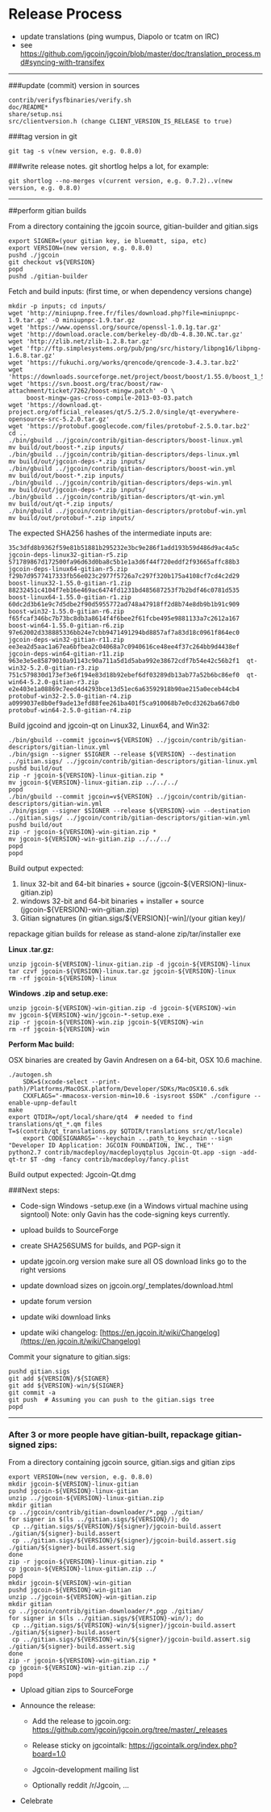 Release Process
====================

* update translations (ping wumpus, Diapolo or tcatm on IRC)
* see https://github.com/jgcoin/jgcoin/blob/master/doc/translation_process.md#syncing-with-transifex

* * *

###update (commit) version in sources

	contrib/verifysfbinaries/verify.sh
	doc/README*
	share/setup.nsi
	src/clientversion.h (change CLIENT_VERSION_IS_RELEASE to true)

###tag version in git

	git tag -s v(new version, e.g. 0.8.0)

###write release notes. git shortlog helps a lot, for example:

	git shortlog --no-merges v(current version, e.g. 0.7.2)..v(new version, e.g. 0.8.0)

* * *

##perform gitian builds

 From a directory containing the jgcoin source, gitian-builder and gitian.sigs
  
	export SIGNER=(your gitian key, ie bluematt, sipa, etc)
	export VERSION=(new version, e.g. 0.8.0)
	pushd ./jgcoin
	git checkout v${VERSION}
	popd
	pushd ./gitian-builder

 Fetch and build inputs: (first time, or when dependency versions change)

	mkdir -p inputs; cd inputs/
	wget 'http://miniupnp.free.fr/files/download.php?file=miniupnpc-1.9.tar.gz' -O miniupnpc-1.9.tar.gz
	wget 'https://www.openssl.org/source/openssl-1.0.1g.tar.gz'
	wget 'http://download.oracle.com/berkeley-db/db-4.8.30.NC.tar.gz'
	wget 'http://zlib.net/zlib-1.2.8.tar.gz'
	wget 'ftp://ftp.simplesystems.org/pub/png/src/history/libpng16/libpng-1.6.8.tar.gz'
	wget 'https://fukuchi.org/works/qrencode/qrencode-3.4.3.tar.bz2'
	wget 'https://downloads.sourceforge.net/project/boost/boost/1.55.0/boost_1_55_0.tar.bz2'
	wget 'https://svn.boost.org/trac/boost/raw-attachment/ticket/7262/boost-mingw.patch' -O \ 
	     boost-mingw-gas-cross-compile-2013-03-03.patch
	wget 'https://download.qt-project.org/official_releases/qt/5.2/5.2.0/single/qt-everywhere-opensource-src-5.2.0.tar.gz'
	wget 'https://protobuf.googlecode.com/files/protobuf-2.5.0.tar.bz2'
	cd ..
	./bin/gbuild ../jgcoin/contrib/gitian-descriptors/boost-linux.yml
	mv build/out/boost-*.zip inputs/
	./bin/gbuild ../jgcoin/contrib/gitian-descriptors/deps-linux.yml
	mv build/out/jgcoin-deps-*.zip inputs/
	./bin/gbuild ../jgcoin/contrib/gitian-descriptors/boost-win.yml
	mv build/out/boost-*.zip inputs/
	./bin/gbuild ../jgcoin/contrib/gitian-descriptors/deps-win.yml
	mv build/out/jgcoin-deps-*.zip inputs/
	./bin/gbuild ../jgcoin/contrib/gitian-descriptors/qt-win.yml
	mv build/out/qt-*.zip inputs/
	./bin/gbuild ../jgcoin/contrib/gitian-descriptors/protobuf-win.yml
	mv build/out/protobuf-*.zip inputs/

 The expected SHA256 hashes of the intermediate inputs are:

    35c3dfd8b9362f59e81b51881b295232e3bc9e286f1add193b59d486d9ac4a5c  jgcoin-deps-linux32-gitian-r5.zip
    571789867d172500fa96d63d0ba8c5b1e1a3d6f44f720eddf2f93665affc88b3  jgcoin-deps-linux64-gitian-r5.zip
    f29b7d9577417333fb56e023c2977f5726a7c297f320b175a4108cf7cd4c2d29  boost-linux32-1.55.0-gitian-r1.zip
    88232451c4104f7eb16e469ac6474fd1231bd485687253f7b2bdf46c0781d535  boost-linux64-1.55.0-gitian-r1.zip
    60dc2d3b61e9c7d5dbe2f90d5955772ad748a47918ff2d8b74e8db9b1b91c909  boost-win32-1.55.0-gitian-r6.zip
    f65fcaf346bc7b73bc8db3a8614f4f6bee2f61fcbe495e9881133a7c2612a167  boost-win64-1.55.0-gitian-r6.zip
    97e62002d338885336bb24e7cbb9471491294bd8857af7a83d18c0961f864ec0  jgcoin-deps-win32-gitian-r11.zip
    ee3ea2d5aac1a67ea6bfbea2c04068a7c0940616ce48ee4f37c264bb9d4438ef  jgcoin-deps-win64-gitian-r11.zip
    963e3e5e85879010a91143c90a711a5d1d5aba992e38672cdf7b54e42c56b2f1  qt-win32-5.2.0-gitian-r3.zip
    751c579830d173ef3e6f194e83d18b92ebef6df03289db13ab77a52b6bc86ef0  qt-win64-5.2.0-gitian-r3.zip
    e2e403e1a08869c7eed4d4293bce13d51ec6a63592918b90ae215a0eceb44cb4  protobuf-win32-2.5.0-gitian-r4.zip
    a0999037e8b0ef9ade13efd88fee261ba401f5ca910068b7e0cd3262ba667db0  protobuf-win64-2.5.0-gitian-r4.zip

 Build jgcoind and jgcoin-qt on Linux32, Linux64, and Win32:
  
	./bin/gbuild --commit jgcoin=v${VERSION} ../jgcoin/contrib/gitian-descriptors/gitian-linux.yml
	./bin/gsign --signer $SIGNER --release ${VERSION} --destination ../gitian.sigs/ ../jgcoin/contrib/gitian-descriptors/gitian-linux.yml
	pushd build/out
	zip -r jgcoin-${VERSION}-linux-gitian.zip *
	mv jgcoin-${VERSION}-linux-gitian.zip ../../../
	popd
	./bin/gbuild --commit jgcoin=v${VERSION} ../jgcoin/contrib/gitian-descriptors/gitian-win.yml
	./bin/gsign --signer $SIGNER --release ${VERSION}-win --destination ../gitian.sigs/ ../jgcoin/contrib/gitian-descriptors/gitian-win.yml
	pushd build/out
	zip -r jgcoin-${VERSION}-win-gitian.zip *
	mv jgcoin-${VERSION}-win-gitian.zip ../../../
	popd
	popd

  Build output expected:

  1. linux 32-bit and 64-bit binaries + source (jgcoin-${VERSION}-linux-gitian.zip)
  2. windows 32-bit and 64-bit binaries + installer + source (jgcoin-${VERSION}-win-gitian.zip)
  3. Gitian signatures (in gitian.sigs/${VERSION}[-win]/(your gitian key)/

repackage gitian builds for release as stand-alone zip/tar/installer exe

**Linux .tar.gz:**

	unzip jgcoin-${VERSION}-linux-gitian.zip -d jgcoin-${VERSION}-linux
	tar czvf jgcoin-${VERSION}-linux.tar.gz jgcoin-${VERSION}-linux
	rm -rf jgcoin-${VERSION}-linux

**Windows .zip and setup.exe:**

	unzip jgcoin-${VERSION}-win-gitian.zip -d jgcoin-${VERSION}-win
	mv jgcoin-${VERSION}-win/jgcoin-*-setup.exe .
	zip -r jgcoin-${VERSION}-win.zip jgcoin-${VERSION}-win
	rm -rf jgcoin-${VERSION}-win

**Perform Mac build:**

  OSX binaries are created by Gavin Andresen on a 64-bit, OSX 10.6 machine.

	./autogen.sh
        SDK=$(xcode-select --print-path)/Platforms/MacOSX.platform/Developer/SDKs/MacOSX10.6.sdk
        CXXFLAGS="-mmacosx-version-min=10.6 -isysroot $SDK" ./configure --enable-upnp-default
	make
	export QTDIR=/opt/local/share/qt4  # needed to find translations/qt_*.qm files
	T=$(contrib/qt_translations.py $QTDIR/translations src/qt/locale)
        export CODESIGNARGS='--keychain ...path_to_keychain --sign "Developer ID Application: JGCOIN FOUNDATION, INC., THE"'
	python2.7 contrib/macdeploy/macdeployqtplus Jgcoin-Qt.app -sign -add-qt-tr $T -dmg -fancy contrib/macdeploy/fancy.plist

 Build output expected: Jgcoin-Qt.dmg

###Next steps:

* Code-sign Windows -setup.exe (in a Windows virtual machine using signtool)
 Note: only Gavin has the code-signing keys currently.

* upload builds to SourceForge

* create SHA256SUMS for builds, and PGP-sign it

* update jgcoin.org version
  make sure all OS download links go to the right versions
  
* update download sizes on jgcoin.org/_templates/download.html

* update forum version

* update wiki download links

* update wiki changelog: [https://en.jgcoin.it/wiki/Changelog](https://en.jgcoin.it/wiki/Changelog)

Commit your signature to gitian.sigs:

	pushd gitian.sigs
	git add ${VERSION}/${SIGNER}
	git add ${VERSION}-win/${SIGNER}
	git commit -a
	git push  # Assuming you can push to the gitian.sigs tree
	popd

-------------------------------------------------------------------------

### After 3 or more people have gitian-built, repackage gitian-signed zips:

From a directory containing jgcoin source, gitian.sigs and gitian zips

	export VERSION=(new version, e.g. 0.8.0)
	mkdir jgcoin-${VERSION}-linux-gitian
	pushd jgcoin-${VERSION}-linux-gitian
	unzip ../jgcoin-${VERSION}-linux-gitian.zip
	mkdir gitian
	cp ../jgcoin/contrib/gitian-downloader/*.pgp ./gitian/
	for signer in $(ls ../gitian.sigs/${VERSION}/); do
	 cp ../gitian.sigs/${VERSION}/${signer}/jgcoin-build.assert ./gitian/${signer}-build.assert
	 cp ../gitian.sigs/${VERSION}/${signer}/jgcoin-build.assert.sig ./gitian/${signer}-build.assert.sig
	done
	zip -r jgcoin-${VERSION}-linux-gitian.zip *
	cp jgcoin-${VERSION}-linux-gitian.zip ../
	popd
	mkdir jgcoin-${VERSION}-win-gitian
	pushd jgcoin-${VERSION}-win-gitian
	unzip ../jgcoin-${VERSION}-win-gitian.zip
	mkdir gitian
	cp ../jgcoin/contrib/gitian-downloader/*.pgp ./gitian/
	for signer in $(ls ../gitian.sigs/${VERSION}-win/); do
	 cp ../gitian.sigs/${VERSION}-win/${signer}/jgcoin-build.assert ./gitian/${signer}-build.assert
	 cp ../gitian.sigs/${VERSION}-win/${signer}/jgcoin-build.assert.sig ./gitian/${signer}-build.assert.sig
	done
	zip -r jgcoin-${VERSION}-win-gitian.zip *
	cp jgcoin-${VERSION}-win-gitian.zip ../
	popd

- Upload gitian zips to SourceForge

- Announce the release:

  - Add the release to jgcoin.org: https://github.com/jgcoin/jgcoin.org/tree/master/_releases

  - Release sticky on jgcointalk: https://jgcointalk.org/index.php?board=1.0

  - Jgcoin-development mailing list

  - Optionally reddit /r/Jgcoin, ...

- Celebrate 
